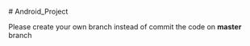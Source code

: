 #   A n d r o i d _ P r o j e c t Please create your own branch instead of commit the code on **master** branch 
 
